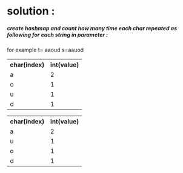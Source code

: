 <h1>solution : </h1>
<h5>create hashmap and count how many time each char repeated as following for each string in parameter :</h5>
for example t= aaoud s=aauod 
<br/>
 <table>
  <tr>
    <th>char(index)</th>
    <th>int(value)</th>
  </tr>
   <tr>
    <td>a</td>
    <td>2</td>
  </tr>
   <tr>
    <td>o</td>
    <td>1</td>
  </tr>
  <tr>
    <td>u</td>
    <td>1</td>
  </tr>
    <tr>
    <td>d</td>
    <td>1</td>
  </tr>

</table> 

 <table>
  <tr>
    <th>char(index)</th>
    <th>int(value)</th>
  </tr>
  <tr>
    <td>a</td>
    <td>2</td>
  </tr>
   <tr>
    <td>u</td>
    <td>1</td>
  </tr>
   <tr>
    <td>o</td>
    <td>1</td>
  </tr>
   <tr>
    <td>d</td>
    <td>1</td>
  </tr>
</table> 
